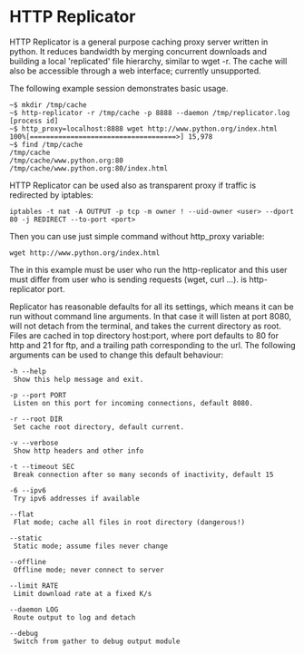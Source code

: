 HTTP Replicator
===============

HTTP Replicator is a general purpose caching proxy server written in python. It
reduces bandwidth by merging concurrent downloads and building a local
'replicated' file hierarchy, similar to wget -r. The cache will also be
accessible through a web interface; currently unsupported.

The following example session demonstrates basic usage.

    ~$ mkdir /tmp/cache
    ~$ http-replicator -r /tmp/cache -p 8888 --daemon /tmp/replicator.log
    [process id]
    ~$ http_proxy=localhost:8888 wget http://www.python.org/index.html
    100%[====================================>] 15,978
    ~$ find /tmp/cache
    /tmp/cache
    /tmp/cache/www.python.org:80
    /tmp/cache/www.python.org:80/index.html
    
HTTP Replicator can be used also as transparent proxy if traffic is redirected
by iptables:

    iptables -t nat -A OUTPUT -p tcp -m owner ! --uid-owner <user> --dport 80 -j REDIRECT --to-port <port>
    
Then you can use just simple command without http_proxy variable:

    wget http://www.python.org/index.html
    
The <user> in this example must be user who run the http-replicator and this user must differ from user
who is sending requests (wget, curl ...). <port> is http-replicator port.

Replicator has reasonable defaults for all its settings, which means it can be
run without command line arguments. In that case it will listen at port 8080,
will not detach from the terminal, and takes the current directory as root.
Files are cached in top directory host:port, where port defaults to 80 for http
and 21 for ftp, and a trailing path corresponding to the url. The following
arguments can be used to change this default behaviour:

    -h --help
     Show this help message and exit.
   
    -p --port PORT
     Listen on this port for incoming connections, default 8080.
   
    -r --root DIR
     Set cache root directory, default current.
   
    -v --verbose
     Show http headers and other info
   
    -t --timeout SEC
     Break connection after so many seconds of inactivity, default 15
   
    -6 --ipv6
     Try ipv6 addresses if available
   
    --flat
     Flat mode; cache all files in root directory (dangerous!)
   
    --static
     Static mode; assume files never change
   
    --offline
     Offline mode; never connect to server
   
    --limit RATE
     Limit download rate at a fixed K/s
   
    --daemon LOG
     Route output to log and detach
   
    --debug
     Switch from gather to debug output module
